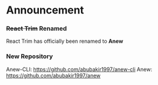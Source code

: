 # Announcement 
### ~~React Trim~~ Renamed

React Trim has officially been renamed to **Anew**

### New Repository

Anew-CLI: https://github.com/abubakir1997/anew-cli
Anew: https://github.com/abubakir1997/anew

